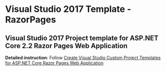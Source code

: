 # Visual Studio 2017 Template - RazorPages
## Visual Studio 2017 Project template for ASP.NET Core 2.2 Razor Pages Web Application

**Detailed instruction**: Follow [Create Visual Studio Custom Project Templates for ASP.NET Core Razor Pages Web Application](https://dushsoftware.blogspot.com/2019/08/creating-visual-studio-custom-templates.html)
